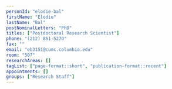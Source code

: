 ```yaml
---
personId: "elodie-bal"
firstName: "Elodie"
lastName: "Bal"
postNominalLetters: "PhD"
titles: ["Postdoctoral Research Scientist"]
phone: "(212) 851-5270"
fax: ""
email: "eb3151@cumc.columbia.edu"
room: "507"
researchAreas: []
tagList: ["page-format::short", "publication-format::recent"]
appointments: []
groups: ["Research Staff"]
---
```

